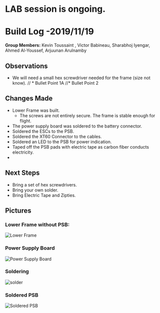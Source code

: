   # LAB session is ongoing.
  # Build Log -2019/11/19 
    
   **Group Members:**  Kevin Toussaint , Victor Babineau, Sharabhoj Iyengar, Ahmed Al-Youssef, Arjuunan Arulnamby
  
   ## Observations
    
   * We will need a small hex screwdriver needed for the frame (size not know).
   //  * Bullet Point 1A
   //* Bullet Point 2
    
   ## Changes Made
    
   * Lower Frame was built.
     * The screws are not entirely secure. The frame is stable enough for flight.
   * The power supply board was soldered to the battery connector.
   * Soldered the ESCs to the PSB.
   * Soldered the XT60 Connector to the cables.
   * Soldered an LED to the PSB for power indication.
   * Taped off the PSB pads with electric tape as carbon fiber conducts electricity.
   *
   
   ## Next Steps
   
   * Bring a set of hex screwdrivers.
   * Bring your own solder.
   * Bring Electric Tape and Zipties.
   

   ## Pictures
   
   ### Lower Frame without PSB:
    
   ![Lower Frame](https://github.com/uOttawaDrone/drone-fall-2019/blob/master/docs/Lab%20Picture/Lower%20frame.jpg "Lower Frame")
   
   ### Power Supply Board
   
   ![Power Supply Board](https://github.com/uOttawaDrone/drone-fall-2019/blob/master/docs/Lab%20Picture/power%20supply%20board.jpg  "PSB picture")
   
   ### Soldering

   ![solder](https://github.com/uOttawaDrone/drone-fall-2019/blob/master/docs/Lab%20Picture/15741868066683635336218587353699.jpg " Soldering ")

   
   ### Soldered PSB
   ![Soldered PSB](https://github.com/uOttawaDrone/drone-fall-2019/blob/master/docs/Lab%20Picture/Soldered%20PSB.PNG?raw=true "Soldered PSB picture")
